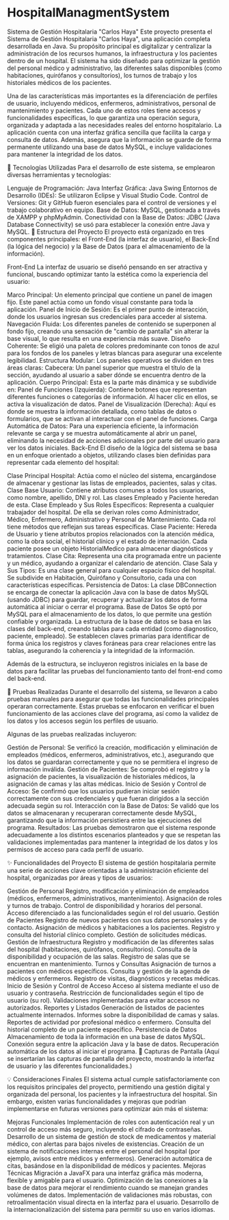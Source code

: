 # HospitalManagmentSystem
Sistema de Gestión Hospitalaria "Carlos Haya"
Este proyecto presenta el Sistema de Gestión Hospitalaria "Carlos Haya", una aplicación completa desarrollada en Java. Su propósito principal es digitalizar y centralizar la administración de los recursos humanos, la infraestructura y los pacientes dentro de un hospital. El sistema ha sido diseñado para optimizar la gestión del personal médico y administrativo, las diferentes salas disponibles (como habitaciones, quirófanos y consultorios), los turnos de trabajo y los historiales médicos de los pacientes.

Una de las características más importantes es la diferenciación de perfiles de usuario, incluyendo médicos, enfermeros, administrativos, personal de mantenimiento y pacientes. Cada uno de estos roles tiene accesos y funcionalidades específicas, lo que garantiza una operación segura, organizada y adaptada a las necesidades reales del entorno hospitalario. La aplicación cuenta con una interfaz gráfica sencilla que facilita la carga y consulta de datos. Además, asegura que la información se guarde de forma permanente utilizando una base de datos MySQL, e incluye validaciones para mantener la integridad de los datos.

🚀 Tecnologías Utilizadas
Para el desarrollo de este sistema, se emplearon diversas herramientas y tecnologías:

Lenguaje de Programación: Java
Interfaz Gráfica: Java Swing
Entornos de Desarrollo (IDEs): Se utilizaron Eclipse y Visual Studio Code.
Control de Versiones: Git y GitHub fueron esenciales para el control de versiones y el trabajo colaborativo en equipo.
Base de Datos: MySQL, gestionada a través de XAMPP y phpMyAdmin.
Conectividad con la Base de Datos: JDBC (Java Database Connectivity) se usó para establecer la conexión entre Java y MySQL.
📂 Estructura del Proyecto
El proyecto está organizado en tres componentes principales: el Front-End (la interfaz de usuario), el Back-End (la lógica del negocio) y la Base de Datos (para el almacenamiento de la información).

Front-End
La interfaz de usuario se diseñó pensando en ser atractiva y funcional, buscando optimizar tanto la estética como la experiencia del usuario:

Marco Principal: Un elemento principal que contiene un panel de imagen fijo. Este panel actúa como un fondo visual constante para toda la aplicación.
Panel de Inicio de Sesión: Es el primer punto de interacción, donde los usuarios ingresan sus credenciales para acceder al sistema.
Navegación Fluida: Los diferentes paneles de contenido se superponen al fondo fijo, creando una sensación de "cambio de pantalla" sin alterar la base visual, lo que resulta en una experiencia más suave.
Diseño Coherente: Se eligió una paleta de colores predominante con tonos de azul para los fondos de los paneles y letras blancas para asegurar una excelente legibilidad.
Estructura Modular: Los paneles operativos se dividen en tres áreas claras:
Cabecera: Un panel superior que muestra el título de la sección, ayudando al usuario a saber dónde se encuentra dentro de la aplicación.
Cuerpo Principal: Esta es la parte más dinámica y se subdivide en:
Panel de Funciones (Izquierda): Contiene botones que representan diferentes funciones o categorías de información. Al hacer clic en ellos, se activa la visualización de datos.
Panel de Visualización (Derecha): Aquí es donde se muestra la información detallada, como tablas de datos o formularios, que se activan al interactuar con el panel de funciones.
Carga Automática de Datos: Para una experiencia eficiente, la información relevante se carga y se muestra automáticamente al abrir un panel, eliminando la necesidad de acciones adicionales por parte del usuario para ver los datos iniciales.
Back-End
El diseño de la lógica del sistema se basa en un enfoque orientado a objetos, utilizando clases bien definidas para representar cada elemento del hospital:

Clase Principal Hospital: Actúa como el núcleo del sistema, encargándose de almacenar y gestionar las listas de empleados, pacientes, salas y citas.
Clase Base Usuario: Contiene atributos comunes a todos los usuarios, como nombre, apellido, DNI y rol. Las clases Empleado y Paciente heredan de esta.
Clase Empleado y Sus Roles Específicos: Representa a cualquier trabajador del hospital. De ella se derivan roles como Administrador, Médico, Enfermero, Administrativo y Personal de Mantenimiento. Cada rol tiene métodos que reflejan sus tareas específicas.
Clase Paciente: Hereda de Usuario y tiene atributos propios relacionados con la atención médica, como la obra social, el historial clínico y el estado de internación. Cada paciente posee un objeto HistorialMedico para almacenar diagnósticos y tratamientos.
Clase Cita: Representa una cita programada entre un paciente y un médico, ayudando a organizar el calendario de atención.
Clase Sala y Sus Tipos: Es una clase general para cualquier espacio físico del hospital. Se subdivide en Habitación, Quirófano y Consultorio, cada una con características específicas.
Persistencia de Datos: La clase DBConnection se encarga de conectar la aplicación Java con la base de datos MySQL (usando JDBC) para guardar, recuperar y actualizar los datos de forma automática al iniciar o cerrar el programa.
Base de Datos
Se optó por MySQL para el almacenamiento de los datos, lo que permite una gestión confiable y organizada. La estructura de la base de datos se basa en las clases del back-end, creando tablas para cada entidad (como diagnostico, paciente, empleado). Se establecen claves primarias para identificar de forma única los registros y claves foráneas para crear relaciones entre las tablas, asegurando la coherencia y la integridad de la información.

Además de la estructura, se incluyeron registros iniciales en la base de datos para facilitar las pruebas del funcionamiento tanto del front-end como del back-end.

🧪 Pruebas Realizadas
Durante el desarrollo del sistema, se llevaron a cabo pruebas manuales para asegurar que todas las funcionalidades principales operaran correctamente. Estas pruebas se enfocaron en verificar el buen funcionamiento de las acciones clave del programa, así como la validez de los datos y los accesos según los perfiles de usuario.

Algunas de las pruebas realizadas incluyeron:

Gestión de Personal: Se verificó la creación, modificación y eliminación de empleados (médicos, enfermeros, administrativos, etc.), asegurando que los datos se guardaran correctamente y que no se permitiera el ingreso de información inválida.
Gestión de Pacientes: Se comprobó el registro y la asignación de pacientes, la visualización de historiales médicos, la asignación de camas y las altas médicas.
Inicio de Sesión y Control de Acceso: Se confirmó que los usuarios pudieran iniciar sesión correctamente con sus credenciales y que fueran dirigidos a la sección adecuada según su rol.
Interacción con la Base de Datos: Se validó que los datos se almacenaran y recuperaran correctamente desde MySQL, garantizando que la información persistiera entre las ejecuciones del programa.
Resultados:
Las pruebas demostraron que el sistema responde adecuadamente a los distintos escenarios planteados y que se respetan las validaciones implementadas para mantener la integridad de los datos y los permisos de acceso para cada perfil de usuario.

✨ Funcionalidades del Proyecto
El sistema de gestión hospitalaria permite una serie de acciones clave orientadas a la administración eficiente del hospital, organizadas por áreas y tipos de usuarios:

Gestión de Personal
Registro, modificación y eliminación de empleados (médicos, enfermeros, administrativos, mantenimiento).
Asignación de roles y turnos de trabajo.
Control de disponibilidad y horarios del personal.
Acceso diferenciado a las funcionalidades según el rol del usuario.
Gestión de Pacientes
Registro de nuevos pacientes con sus datos personales y de contacto.
Asignación de médicos y habitaciones a los pacientes.
Registro y consulta del historial clínico completo.
Gestión de solicitudes médicas.
Gestión de Infraestructura
Registro y modificación de las diferentes salas del hospital (habitaciones, quirófanos, consultorios).
Consulta de la disponibilidad y ocupación de las salas.
Registro de salas que se encuentran en mantenimiento.
Turnos y Consultas
Asignación de turnos a pacientes con médicos específicos.
Consulta y gestión de la agenda de médicos y enfermeros.
Registro de visitas, diagnósticos y recetas médicas.
Inicio de Sesión y Control de Acceso
Acceso al sistema mediante el uso de usuario y contraseña.
Restricción de funcionalidades según el tipo de usuario (su rol).
Validaciones implementadas para evitar accesos no autorizados.
Reportes y Listados
Generación de listados de pacientes actualmente internados.
Informes sobre la disponibilidad de camas y salas.
Reportes de actividad por profesional médico o enfermero.
Consulta del historial completo de un paciente específico.
Persistencia de Datos
Almacenamiento de toda la información en una base de datos MySQL.
Conexión segura entre la aplicación Java y la base de datos.
Recuperación automática de los datos al iniciar el programa.
📸 Capturas de Pantalla
(Aquí se insertarían las capturas de pantalla del proyecto, mostrando la interfaz de usuario y las diferentes funcionalidades.)

💡 Consideraciones Finales
El sistema actual cumple satisfactoriamente con los requisitos principales del proyecto, permitiendo una gestión digital y organizada del personal, los pacientes y la infraestructura del hospital. Sin embargo, existen varias funcionalidades y mejoras que podrían implementarse en futuras versiones para optimizar aún más el sistema:

Mejoras Funcionales
Implementación de roles con autenticación real y un control de acceso más seguro, incluyendo el cifrado de contraseñas.
Desarrollo de un sistema de gestión de stock de medicamentos y material médico, con alertas para bajos niveles de existencias.
Creación de un sistema de notificaciones internas entre el personal del hospital (por ejemplo, avisos entre médicos y enfermeros).
Generación automática de citas, basándose en la disponibilidad de médicos y pacientes.
Mejoras Técnicas
Migración a JavaFX para una interfaz gráfica más moderna, flexible y amigable para el usuario.
Optimización de las conexiones a la base de datos para mejorar el rendimiento cuando se manejan grandes volúmenes de datos.
Implementación de validaciones más robustas, con retroalimentación visual directa en la interfaz para el usuario.
Desarrollo de la internacionalización del sistema para permitir su uso en varios idiomas.
